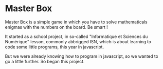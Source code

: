 Master Box
==========

Master Box is a simple game in which you have to solve mathematicals enigmas
with the numbers on the board. Be smart !

It started as a school project, in so-called "Informatique et Sciences du Numérique" lesson, commonly abbrigged ISN,
which is about learning to code some little programs, this year in javascript.

But we were already knowing how to program in javascript, so we wanted to go a little further.
So began this project.
